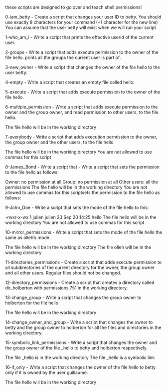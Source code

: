 these scripts are designed to go over and teach shell permissions!

0-iam\_betty - 
Create a script that changes your user ID to betty.
You should use exactly 8 characters for your command (+1 character for the new line)
You can assume that the user betty will exist when we will run your script

1-who\_am\_i -
Write a script that prints the effective userid of the current user.

2-groups -
Write a script that adds execute permission to the owner of the file hello. prints all the groups the current user is part of.

3-new\_owner - 
Write a script that changes the owner of the file hello to the user betty.

4-empty - 
Write a script that creates an empty file called hello.

5-execute - 
Write a script that adds execute permission to the owner of the file hello.

6-multiple\_permission -
Write a script that adds execute permission to the owner and the group owner, and read permission to other users, to the file hello.

The file hello will be in the working directory

7-everybody - 
Write a script that adds execution permission to the owner, the group owner and the other users, to the file hello

The file hello will be in the working directory
You are not allowed to use commas for this script

8-James\_Bond - 
Write a script that  - Write a script that sets the permission to the file hello as follows:

Owner: no permission at all
Group: no permission at all
Other users: all the permissions
The file hello will be in the working directory You are not allowed to use commas for this scriptsets the permission to the file hello as follows:


9-John\_Doe - 
Write a script that sets the mode of the file hello to this:

-rwxr-x-wx 1 julien julien 23 Sep 20 14:25 hello
The file hello will be in the working directory
You are not allowed to use commas for this script


10-mirror\_permissions - 
Write a script that sets the mode of the file hello the same as olleh’s mode.

The file hello will be in the working directory
The file olleh will be in the working directory

11-directories\_permissions -
Create a script that adds execute permission to all subdirectories of the current directory for the owner, the group owner and all other users. Regular files should not be changed.

12-directory\_permissions -
Create a script that creates a directory called dir\_holberton with permissions 751 in the working directory.

13-change\_group - 
Write a script that changes the group owner to holberton for the file hello

The file hello will be in the working directory

14-change\_owner\_and\_group -
Write a script that changes the owner to betty and the group owner to holberton for all the files and directories in the working directory.

15-symbolic\_link\_permissions -
Write a script that changes the owner and the group owner of the file _hello to betty and holberton respectively.

The file _hello is in the working directory
The file _hello is a symbolic link

16-if\_only -
Write a script that changes the owner of the file hello to betty only if it is owned by the user guillaume.

The file hello will be in the working directory

